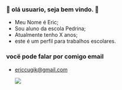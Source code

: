 ### 🍒 olá usuario, seja bem vindo. 🍒

- Meu Nome é Eric;
- Sou aluno da escola Pedrina;
- Atualmente tenho X anos;
- este é um perfil para trabalhos escolares.

 ### vocë pode falar por comigo email

- ericcugik@gmail.com



  ![](https://media.tenor.com/CM9I574M3C4AAAAi/halloween-hollow-knight.gif)
  
